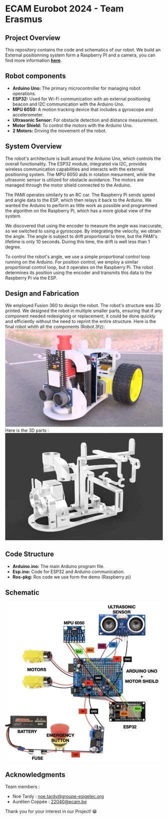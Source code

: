 # ECAM Eurobot 2024 - Team Erasmus

## Project Overview
This repository contains the code and schematics of our robot.
We build an External positionning system form a Raspberry PI and a camera, you can find more information [**here**](https://github.com/TardyNoe/Balise). 

## Robot components

- **Arduino Uno:** The primary microcontroller for managing robot operations.
- **ESP32:** Used for Wi-Fi communication with an external positioning beacon and I2C communication with the Arduino Uno.
- **MPU 6050:** A motion tracking device that includes a gyroscope and accelerometer.
- **Ultrasonic Sensor:** For obstacle detection and distance measurement.
- **Motor Shield:** To control the motors with the Arduino Uno.
- **2 Motors:** Driving the movement of the robot.

## System Overview

The robot's architecture is built around the Arduino Uno, which controls the overall functionality. The ESP32 module, integrated via I2C, provides wireless communication capabilities and interacts with the external positioning system. The MPU 6050 aids in rotation mesurment, while the ultrasonic sensor is utilized for obstacle avoidance. The motors are managed through the motor shield connected to the Arduino.

The PAMI operates similarly to an RC car. The Raspberry Pi sends speed and angle data to the ESP, which then relays it back to the Arduino. We wanted the Arduino to perform as little work as possible and programmed the algorithm on the Raspberry Pi, which has a more global view of the system.

We discovered that using the encoder to measure the angle was inaccurate, so we switched to using a gyroscope. By integrating the velocity, we obtain the angle. The angle is subject to drift proportional to time, but the PAMI's lifetime is only 10 seconds. During this time, the drift is well less than 1 degree.

To control the robot's angle, we use a simple proportional control loop running on the Arduino. For position control, we employ a similar proportional control loop, but it operates on the Raspberry Pi. The robot determines its position using the encoder and transmits this data to the Raspberry Pi via the ESP.

## Design and Fabrication

We employed Fusion 360 to design the robot. The robot's structure was 3D printed. We designed the robot in multiple smaller parts, ensuring that if any component needed redesigning or replacement, it could be done quickly and efficiently without the need to reprint the entire structure.
Here is the final robot whith all the components (Robot.3fz): 
![Screenshot](https://raw.githubusercontent.com/TardyNoe/ECAM_Eurobot_2024_TeamErasmus/main/Robot/3D.png)
Here is the 3D parts :
![Screenshot](https://raw.githubusercontent.com/TardyNoe/ECAM_Eurobot_2024_TeamErasmus/main/Robot/3D2.png)

## Code Structure

- **Arduino.ino:** The main Arduino program file.
- **Esp.ino:** Code for ESP32 and Arduino communication.
- **Ros-pkg:** Ros code we use form the demo (Raspberry pi)

## Schematic
![Screenshot](https://raw.githubusercontent.com/TardyNoe/ECAM_Eurobot_2024_TeamErasmus/main/Robot/circuit.png)

## Acknowledgments

Team members : 
* Noé Tardy : noe.tardy@groupe-esigelec.org
* Aurélien Coppée : 22040@ecam.be

Thank you for your interest in our Project! 😁
